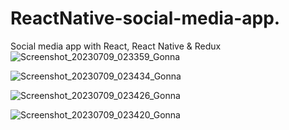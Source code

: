 # ReactNative-social-media-app.
Social media app with React, React Native &amp; Redux 
![Screenshot_20230709_023359_Gonna](https://github.com/mfardogan/ReactNative-social-media-app./assets/23241672/b0816957-0e8c-49d3-9284-0480d4772bdb)

![Screenshot_20230709_023434_Gonna](https://github.com/mfardogan/ReactNative-social-media-app./assets/23241672/eac3d2f4-e275-43f6-8701-2dd8174142cd)

![Screenshot_20230709_023426_Gonna](https://github.com/mfardogan/ReactNative-social-media-app./assets/23241672/3d9d29b6-f223-45b9-9508-ec826f43a8ea)

![Screenshot_20230709_023420_Gonna](https://github.com/mfardogan/ReactNative-social-media-app./assets/23241672/33600d53-b649-4e06-a99e-7e06c16a3661)

